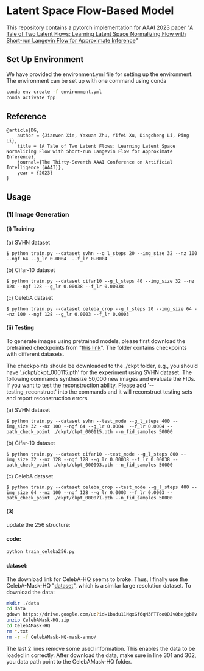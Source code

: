 # Latent Space Flow-Based Model

This repository contains a pytorch implementation for AAAI 2023 paper "[A Tale of Two Latent Flows: Learning Latent Space Normalizing Flow with Short-run Langevin Flow for Approximate Inference](https://arxiv.org/pdf/2301.09300.pdf)"

## Set Up Environment
We have provided the environment.yml file for setting up the environment. The environment can be set up with one command using conda

```bash
conda env create -f environment.yml
conda activate fpp
```

## Reference
    @article{DG,
        author = {Jianwen Xie, Yaxuan Zhu, Yifei Xu, Dingcheng Li, Ping Li},
        title = {A Tale of Two Latent Flows: Learning Latent Space Normalizing Flow with Short-run Langevin Flow for Approximate Inference},
        journal={The Thirty-Seventh AAAI Conference on Artificial Intelligence (AAAI)},
        year = {2023}
    }
    
    
## Usage

### (1) Image Generation

#### (i) Training

(a) SVHN dataset

    $ python train.py --dataset svhn --g_l_steps 20 --img_size 32 --nz 100 --ngf 64 --g_lr 0.0004  --f_lr 0.0004

    
(b) Cifar-10 dataset

    $ python train.py --dataset cifar10 --g_l_steps 40 --img_size 32 --nz 128 --ngf 128 --g_lr 0.00038 --f_lr 0.00038
    
(c) CelebA dataset

    $ python train.py --dataset celeba_crop --g_l_steps 20 --img_size 64 --nz 100 --ngf 128 --g_lr 0.0003 --f_lr 0.0003 
    

#### (ii) Testing


To generate images using pretrained models, please first download the pretrained checkpoints from "[this link](https://drive.google.com/drive/folders/14OtnJpIhiiH9UT3kCSLPllDyrV3iop7j?usp=share_link)". The folder contains checkpoints with different datasets. 

The checkpoints should be downloaded to the ./ckpt folder, e.g., you should have './ckpt/ckpt_000115.pth' for the experiment using SVHN dataset. The following commands synthesize 50,000 new images and evaluate the FIDs. If you want to test the reconstruction ability. Please add '--testing_reconstruct' into the commands and it will reconstruct testing sets and report reconstruction errors.     

(a) SVHN dataset

    $ python train.py --dataset svhn --test_mode --g_l_steps 400 --img_size 32 --nz 100 --ngf 64 --g_lr 0.0004  --f_lr 0.0004 --path_check_point ./ckpt/ckpt_000115.pth --n_fid_samples 50000

    
(b) Cifar-10 dataset

    $ python train.py --dataset cifar10 --test_mode --g_l_steps 800 --img_size 32 --nz 128 --ngf 128 --g_lr 0.00038 --f_lr 0.00038 --path_check_point ./ckpt/ckpt_000093.pth --n_fid_samples 50000
    
(c) CelebA dataset

    $ python train.py --dataset celeba_crop --test_mode --g_l_steps 400 --img_size 64 --nz 100 --ngf 128 --g_lr 0.0003 --f_lr 0.0003 --path_check_point ./ckpt/ckpt_000071.pth --n_fid_samples 50000
    

#### (3) 

update the 256 structure:

#### code: 
```bash
python train_celeba256.py
```

#### dataset:
The download link for CelebA-HQ seems to broke. Thus, I finally use the CelebA-Mask-HQ "[dataset](https://github.com/switchablenorms/CelebAMask-HQ)", which is a similar large resolution dataset.
To download the data:

```bash
mkdir ./data
cd data
gdown https://drive.google.com/uc?id=1badu11NqxGf6qM3PTTooQDJvQbejgbTv
unzip CelebAMask-HQ.zip 
cd CelebAMask-HQ
rm *.txt
rm -r -f CelebAMask-HQ-mask-anno/
```

The last 2 lines remove some used information. This enables the data to be loaded in correctly.
After download the data, make sure in line 301 and 302, you data path point to the CelebAMask-HQ folder.
